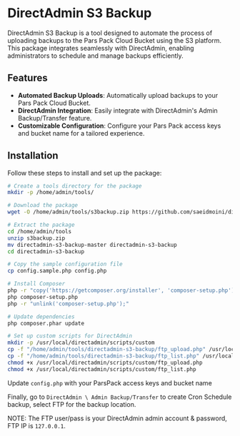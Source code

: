 # DirectAdmin S3 Backup

DirectAdmin S3 Backup is a tool designed to automate the process of uploading backups to the Pars Pack Cloud Bucket using the S3 platform. This package integrates seamlessly with DirectAdmin, enabling administrators to schedule and manage backups efficiently.

## Features

- **Automated Backup Uploads**: Automatically upload backups to your Pars Pack Cloud Bucket.
- **DirectAdmin Integration**: Easily integrate with DirectAdmin's Admin Backup/Transfer feature.
- **Customizable Configuration**: Configure your Pars Pack access keys and bucket name for a tailored experience.

## Installation

Follow these steps to install and set up the package:

```bash
# Create a tools directory for the package
mkdir -p /home/admin/tools/

# Download the package
wget -O /home/admin/tools/s3backup.zip https://github.com/saeidmoini/directadmin-s3-backup/archive/master.zip

# Extract the package
cd /home/admin/tools
unzip s3backup.zip
mv directadmin-s3-backup-master directadmin-s3-backup
cd directadmin-s3-backup

# Copy the sample configuration file
cp config.sample.php config.php

# Install Composer
php -r "copy('https://getcomposer.org/installer', 'composer-setup.php');"
php composer-setup.php
php -r "unlink('composer-setup.php');"

# Update dependencies
php composer.phar update

# Set up custom scripts for DirectAdmin
mkdir -p /usr/local/directadmin/scripts/custom
cp -f "/home/admin/tools/directadmin-s3-backup/ftp_upload.php" /usr/local/directadmin/scripts/custom/ftp_upload.php
cp -f "/home/admin/tools/directadmin-s3-backup/ftp_list.php" /usr/local/directadmin/scripts/custom/ftp_list.php
chmod +x /usr/local/directadmin/scripts/custom/ftp_upload.php
chmod +x /usr/local/directadmin/scripts/custom/ftp_list.php
```

Update `config.php` with your ParsPack access keys and bucket name

Finally, go to `DirectAdmin \ Admin Backup/Transfer` to create Cron Schedule backup, select FTP for the backup location.

NOTE: The FTP user/pass is your DirectAdmin admin account & password, FTP IP is `127.0.0.1`.
